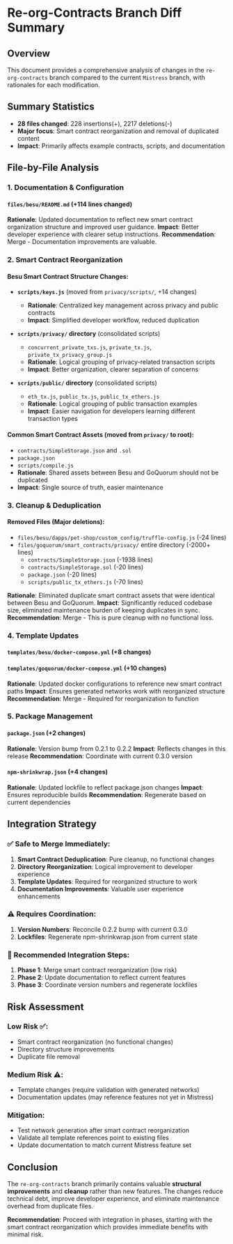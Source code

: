 # Re-org-Contracts Branch Diff Summary

## Overview
This document provides a comprehensive analysis of changes in the `re-org-contracts` branch compared to the current `Mistress` branch, with rationales for each modification.

## Summary Statistics
- **28 files changed**: 228 insertions(+), 2217 deletions(-)
- **Major focus**: Smart contract reorganization and removal of duplicated content
- **Impact**: Primarily affects example contracts, scripts, and documentation

## File-by-File Analysis

### 1. Documentation & Configuration

#### `files/besu/README.md` (+114 lines changed)
**Rationale**: Updated documentation to reflect new smart contract organization structure and improved user guidance.
**Impact**: Better developer experience with clearer setup instructions.
**Recommendation**: Merge - Documentation improvements are valuable.

### 2. Smart Contract Reorganization

#### Besu Smart Contract Structure Changes:
- **`scripts/keys.js`** (moved from `privacy/scripts/`, +14 changes)
  - **Rationale**: Centralized key management across privacy and public contracts
  - **Impact**: Simplified developer workflow, reduced duplication

- **`scripts/privacy/` directory** (consolidated scripts)
  - `concurrent_private_txs.js`, `private_tx.js`, `private_tx_privacy_group.js`
  - **Rationale**: Logical grouping of privacy-related transaction scripts
  - **Impact**: Better organization, clearer separation of concerns

- **`scripts/public/` directory** (consolidated scripts)  
  - `eth_tx.js`, `public_tx.js`, `public_tx_ethers.js`
  - **Rationale**: Logical grouping of public transaction examples
  - **Impact**: Easier navigation for developers learning different transaction types

#### Common Smart Contract Assets (moved from `privacy/` to root):
- `contracts/SimpleStorage.json` and `.sol`
- `package.json`
- `scripts/compile.js`
- **Rationale**: Shared assets between Besu and GoQuorum should not be duplicated
- **Impact**: Single source of truth, easier maintenance

### 3. Cleanup & Deduplication

#### Removed Files (Major deletions):
- `files/besu/dapps/pet-shop/custom_config/truffle-config.js` (-24 lines)
- `files/goquorum/smart_contracts/privacy/` entire directory (-2000+ lines)
  - `contracts/SimpleStorage.json` (-1938 lines)
  - `contracts/SimpleStorage.sol` (-20 lines)  
  - `package.json` (-20 lines)
  - `scripts/public_tx_ethers.js` (-70 lines)

**Rationale**: Eliminated duplicate smart contract assets that were identical between Besu and GoQuorum.
**Impact**: Significantly reduced codebase size, eliminated maintenance burden of keeping duplicates in sync.
**Recommendation**: Merge - This is pure cleanup with no functional loss.

### 4. Template Updates

#### `templates/besu/docker-compose.yml` (+8 changes)
#### `templates/goquorum/docker-compose.yml` (+10 changes)
**Rationale**: Updated docker configurations to reference new smart contract paths
**Impact**: Ensures generated networks work with reorganized structure
**Recommendation**: Merge - Required for reorganization to function

### 5. Package Management

#### `package.json` (+2 changes)
**Rationale**: Version bump from 0.2.1 to 0.2.2
**Impact**: Reflects changes in this release
**Recommendation**: Coordinate with current 0.3.0 version

#### `npm-shrinkwrap.json` (+4 changes)
**Rationale**: Updated lockfile to reflect package.json changes
**Impact**: Ensures reproducible builds
**Recommendation**: Regenerate based on current dependencies

## Integration Strategy

### ✅ Safe to Merge Immediately:
1. **Smart Contract Deduplication**: Pure cleanup, no functional changes
2. **Directory Reorganization**: Logical improvement to developer experience  
3. **Template Updates**: Required for reorganized structure to work
4. **Documentation Improvements**: Valuable user experience enhancements

### ⚠️ Requires Coordination:
1. **Version Numbers**: Reconcile 0.2.2 bump with current 0.3.0
2. **Lockfiles**: Regenerate npm-shrinkwrap.json from current state

### 🔄 Recommended Integration Steps:
1. **Phase 1**: Merge smart contract reorganization (low risk)
2. **Phase 2**: Update documentation to reflect current features  
3. **Phase 3**: Coordinate version numbers and regenerate lockfiles

## Risk Assessment

### Low Risk ✅:
- Smart contract reorganization (no functional changes)
- Directory structure improvements  
- Duplicate file removal

### Medium Risk ⚠️:
- Template changes (require validation with generated networks)
- Documentation updates (may reference features not yet in Mistress)

### Mitigation:
- Test network generation after smart contract reorganization
- Validate all template references point to existing files
- Update documentation to match current Mistress feature set

## Conclusion

The `re-org-contracts` branch primarily contains valuable **structural improvements** and **cleanup** rather than new features. The changes reduce technical debt, improve developer experience, and eliminate maintenance overhead from duplicate files.

**Recommendation**: Proceed with integration in phases, starting with the smart contract reorganization which provides immediate benefits with minimal risk.